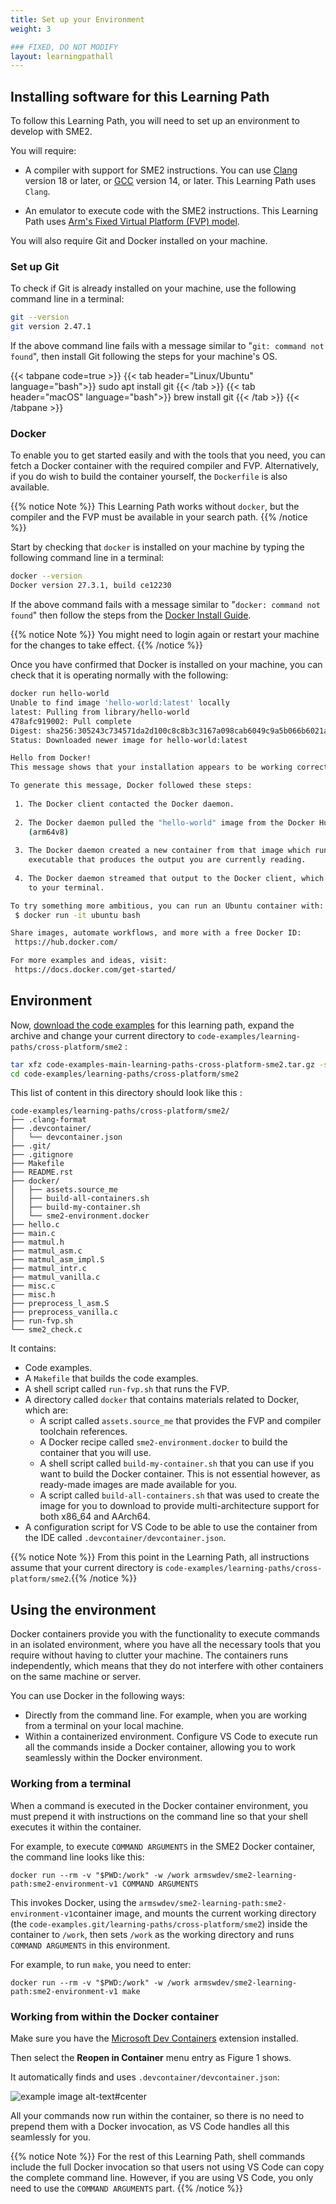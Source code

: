 ```yaml
---
title: Set up your Environment
weight: 3

### FIXED, DO NOT MODIFY
layout: learningpathall
---
```


## Installing software for this Learning Path

To follow this Learning Path, you will need to set up an environment to develop with SME2.

You will require:

 - A compiler with support for SME2 instructions. You can use [Clang](https://www.llvm.org/)
   version 18 or later, or [GCC](https://gcc.gnu.org/) version 14, or later. This Learning
   Path uses ``Clang``.

 - An emulator to execute code with the SME2 instructions. This Learning
   Path uses [Arm's Fixed Virtual Platform (FVP) model](https://developer.arm.com/Tools%20and%20Software/Fixed%20Virtual%20Platforms).

You will also require Git and Docker installed on your machine.

### Set up Git

To check if Git is already installed on your machine, use the following command line in a terminal:

```BASH { output_lines=2 }
git --version
git version 2.47.1
```

If the above command line fails with a message similar to "``git: command not found``", then install Git following the steps for your machine's OS.

{{< tabpane code=true >}}
  {{< tab header="Linux/Ubuntu" language="bash">}}
sudo apt install git
  {{< /tab >}}
  {{< tab header="macOS" language="bash">}}
brew install git
  {{< /tab >}}
{{< /tabpane >}}

### Docker

To enable you to get started easily and with the tools that you need, you can fetch a Docker container with the required compiler and FVP. Alternatively, if you do wish to build the container yourself, the ``Dockerfile`` is also available.


{{% notice Note %}}
This Learning Path works without ``docker``, but the compiler and the FVP must be available in your search path.
{{% /notice %}}

Start by checking that ``docker`` is installed on your machine by typing the following
command line in a terminal:

```BASH { output_lines="2" }
docker --version
Docker version 27.3.1, build ce12230
```

If the above command fails with a message similar to "``docker: command not found``"
then follow the steps from the [Docker Install Guide](https://learn.arm.com/install-guides/docker/).

{{% notice Note %}}
You might need to login again or restart your machine for the changes to take effect.
{{% /notice %}}

Once you have confirmed that Docker is installed on your machine, you can check that it is operating normally with the following:

```BASH { output_lines="2-27" }
docker run hello-world
Unable to find image 'hello-world:latest' locally
latest: Pulling from library/hello-world
478afc919002: Pull complete
Digest: sha256:305243c734571da2d100c8c8b3c3167a098cab6049c9a5b066b6021a60fcb966
Status: Downloaded newer image for hello-world:latest

Hello from Docker!
This message shows that your installation appears to be working correctly.

To generate this message, Docker followed these steps:
 
 1. The Docker client contacted the Docker daemon.
 
 2. The Docker daemon pulled the "hello-world" image from the Docker Hub.
    (arm64v8)
 
 3. The Docker daemon created a new container from that image which runs the
    executable that produces the output you are currently reading.
 
 4. The Docker daemon streamed that output to the Docker client, which sent it
    to your terminal.

To try something more ambitious, you can run an Ubuntu container with:
 $ docker run -it ubuntu bash

Share images, automate workflows, and more with a free Docker ID:
 https://hub.docker.com/

For more examples and ideas, visit:
 https://docs.docker.com/get-started/
```

## Environment

Now, [download the code examples](https://gitlab.arm.com/learning-code-examples/code-examples/-/archive/main/code-examples-main.tar.gz?path=learning-paths/cross-platform/sme2)
for this learning path, expand the archive and change your current directory to
``code-examples/learning-paths/cross-platform/sme2`` :

```BASH
tar xfz code-examples-main-learning-paths-cross-platform-sme2.tar.gz -s /code-examples-main-learning-paths-cross-platform-sme2/code-examples/
cd code-examples/learning-paths/cross-platform/sme2
```

This list of content in this directory should look like this :

```TXT
code-examples/learning-paths/cross-platform/sme2/
├── .clang-format
├── .devcontainer/
│   └── devcontainer.json
├── .git/
├── .gitignore
├── Makefile
├── README.rst
├── docker/
│   ├── assets.source_me
│   ├── build-all-containers.sh
│   ├── build-my-container.sh
│   └── sme2-environment.docker
├── hello.c
├── main.c
├── matmul.h
├── matmul_asm.c
├── matmul_asm_impl.S
├── matmul_intr.c
├── matmul_vanilla.c
├── misc.c
├── misc.h
├── preprocess_l_asm.S
├── preprocess_vanilla.c
├── run-fvp.sh
└── sme2_check.c
```

It contains:
- Code examples.
- A ``Makefile`` that builds the code examples.
- A shell script called ``run-fvp.sh`` that runs the FVP.
- A directory called ``docker`` that contains materials related to Docker, which are:
  - A script called ``assets.source_me`` that provides the FVP and compiler toolchain references.
  - A Docker recipe called ``sme2-environment.docker`` to build the container that
  you will use.
  - A shell script called ``build-my-container.sh`` that you can use if you want to build the Docker container. This is not essential however, as ready-made images are made available for you. 
  - A script called ``build-all-containers.sh`` that was used to create the image for you to download to provide multi-architecture support for both x86_64 and AArch64.
- A configuration script for VS Code to be able to use the container from the IDE called ``.devcontainer/devcontainer.json``.

{{% notice Note %}}
From this point in the Learning Path, all instructions assume that your current
directory is ``code-examples/learning-paths/cross-platform/sme2``.{{% /notice %}}


## Using the environment

Docker containers provide you with the functionality to execute commands in an isolated environment, where you have all the necessary tools that you require without having to clutter your machine. The containers runs independently, which means that they do not interfere with other containers on the same machine or server.  

You can use Docker in the following ways:
- Directly from the command line. For example, when you are working from a terminal on your local machine.
- Within a containerized environment. Configure VS Code to execute run all the commands inside a Docker container, allowing you to work seamlessly within the Docker environment.

### Working from a terminal

When a command is executed in the Docker container environment, you must prepend it with instructions on the command line so that your shell executes it within the container. 

For example, to execute ``COMMAND ARGUMENTS`` in the SME2 Docker container, the command line looks like this:

```SH
docker run --rm -v "$PWD:/work" -w /work armswdev/sme2-learning-path:sme2-environment-v1 COMMAND ARGUMENTS
```

This invokes Docker, using the
``armswdev/sme2-learning-path:sme2-environment-v1``container
image, and mounts the current working directory (the ``code-examples.git/learning-paths/cross-platform/sme2``)
inside the container to ``/work``, then sets ``/work`` as the
working directory and runs ``COMMAND ARGUMENTS`` in this environment.

For example, to run ``make``, you need to enter:

```SH
docker run --rm -v "$PWD:/work" -w /work armswdev/sme2-learning-path:sme2-environment-v1 make
```

### Working from within the Docker container

Make sure you have the [Microsoft Dev
Containers](https://marketplace.visualstudio.com/items?itemName=ms-vscode-remote.remote-containers)
extension installed. 

Then select the **Reopen in Container** menu entry as Figure 1 shows. 

It automatically finds and uses ``.devcontainer/devcontainer.json``:

![example image alt-text#center](VSCode.png "Figure 1: Setting up the Docker Container.")

All your commands now run within the container, so there is no need to prepend them with a Docker invocation, as VS Code handles all this seamlessly for you.

{{% notice Note %}}
For the rest of this Learning Path, shell commands include the full Docker invocation so that users not using VS Code can copy the complete command line. However, if you are using VS Code, you only need to use the `COMMAND ARGUMENTS` part. 
{{% /notice %}}
